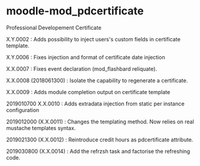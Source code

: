 # moodle-mod_pdcertificate
Professional Developement Certificate

X.Y.0002 : Adds possibility to inject users's custom fields in certificate template.

X.Y.0006 : Fixes injection and format of certificate date injection

X.X.0007 : Fixes event declaration (mod_flashbard reliquate).

X.X.0008 (2018061300) : Isolate the capability to regenerate a certificate.

X.X.0009 : Adds module completion output on certificate template

2019010700 X.X.0010 : Adds extradata injection from static per instance configuration

2019012000 (X.X.0011) : Changes the templating method. Now relies on real mustache templates
syntax.

2019021300 (X.X.0012) : Reintroduce credit hours as pdcertificate attribute.

2019030800 (X.X.0014) : Add the refrzsh task and factorise the refreshing code.
